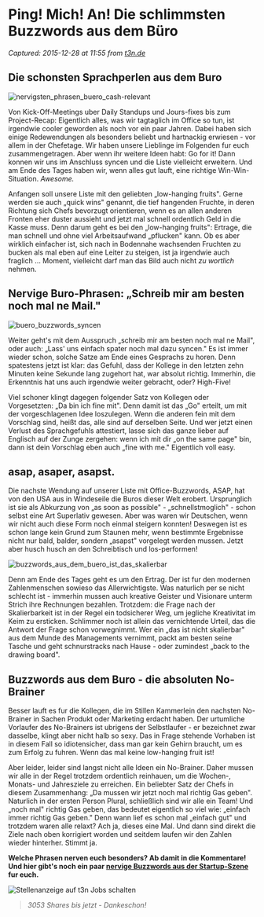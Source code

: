 # Ping! Mich! An! Die schlimmsten Buzzwords aus dem Büro

_Captured: 2015-12-28 at 11:55 from [t3n.de](http://t3n.de/news/schlimmsten-buzzwords-buero-office-phrasen-619550/)_

## Die schonsten Sprachperlen aus dem Buro

![nervigsten_phrasen_buero_cash-relevant](http://t3n.de/news/wp-content/uploads/2015/06/nervigsten_phrasen_buero_cash-relevant-230x271.jpg)

Von Kick-Off-Meetings uber Daily Standups und Jours-fixes bis zum Project-Recap: Eigentlich alles, was wir tagtaglich im Office so tun, ist irgendwie cooler geworden als noch vor ein paar Jahren. Dabei haben sich einige Redewendungen als besonders beliebt und hartnackig erwiesen - vor allem in der Chefetage. Wir haben unsere Lieblinge im Folgenden fur euch zusammengetragen. Aber wenn ihr weitere Ideen habt: Go for it! Dann konnen wir uns im Anschluss syncen und die Liste vielleicht erweitern. Und am Ende des Tages haben wir, wenn alles gut lauft, eine richtige Win-Win-Situation. _Awesome._

Anfangen soll unsere Liste mit den geliebten „low-hanging fruits". Gerne werden sie auch „quick wins" genannt, die tief hangenden Fruchte, in deren Richtung sich Chefs bevorzugt orientieren, wenn es an allen anderen Fronten eher duster aussieht und jetzt mal schnell ordentlich Geld in die Kasse muss. Denn darum geht es bei den „low-hanging fruits": Ertrage, die man schnell und ohne viel Arbeitsaufwand „pflucken" kann. Ob es aber wirklich einfacher ist, sich nach in Bodennahe wachsenden Fruchten zu bucken als mal eben auf eine Leiter zu steigen, ist ja irgendwie auch fraglich … Moment, vielleicht darf man das Bild auch nicht _zu wortlich_ nehmen.

## Nervige Buro-Phrasen: „Schreib mir am besten noch mal ne Mail."

![buero_buzzwords_syncen](http://t3n.de/news/wp-content/uploads/2015/06/buero_buzzwords_syncen-230x271.jpg)

Weiter geht's mit dem Ausspruch „schreib mir am besten noch mal ne Mail", oder auch: „Lass' uns einfach spater noch mal dazu syncen." Es ist immer wieder schon, solche Satze am Ende eines Gesprachs zu horen. Denn spatestens jetzt ist klar: das Gefuhl, dass der Kollege in den letzten zehn Minuten keine Sekunde lang zugehort hat, war absolut richtig. Immerhin, die Erkenntnis hat uns auch irgendwie weiter gebracht, oder? High-Five!

Viel schoner klingt dagegen folgender Satz von Kollegen oder Vorgesetzten: „Da bin ich fine mit". Denn damit ist das „Go" erteilt, um mit der vorgeschlagenen Idee loszulegen. Wenn die anderen fein mit dem Vorschlag sind, heißt das, alle sind auf derselben Seite. Und wer jetzt einen Verlust des Sprachgefuhls attestiert, lasse sich das ganze lieber auf Englisch auf der Zunge zergehen: wenn ich mit dir „on the same page" bin, dann ist dein Vorschlag eben auch „fine with me." Eigentlich voll easy.

## asap, asaper, asapst.

Die nachste Wendung auf unserer Liste mit Office-Buzzwords, ASAP, hat von den USA aus in Windeseile die Buros dieser Welt erobert. Ursprunglich ist sie als Abkurzung von „as soon as possible" - „schnellstmoglich" - schon selbst eine Art Superlativ gewesen. Aber was waren wir Deutschen, wenn wir nicht auch diese Form noch einmal steigern konnten! Deswegen ist es schon lange kein Grund zum Staunen mehr, wenn bestimmte Ergebnisse nicht nur bald, balder, sondern „asapst" vorgelegt werden mussen. Jetzt aber husch husch an den Schreibtisch und los-performen!

![buzzwords_aus_dem_buero_ist_das_skalierbar](http://t3n.de/news/wp-content/uploads/2015/06/buzzwords_aus_dem_buero_ist_das_skalierbar-230x271.jpg)

Denn am Ende des Tages geht es um den Ertrag. Der ist fur den modernen Zahlenmenschen sowieso das Allerwichtigste. Was naturlich per se nicht schlecht ist - immerhin mussen auch kreative Geister und Visionare unterm Strich ihre Rechnungen bezahlen. Trotzdem: die Frage nach der Skalierbarkeit ist in der Regel ein todsicherer Weg, um jegliche Kreativitat im Keim zu ersticken. Schlimmer noch ist allein das vernichtende Urteil, das die Antwort der Frage schon vorwegnimmt. Wer ein „das ist nicht skalierbar" aus dem Munde des Managements vernimmt, packt am besten seine Tasche und geht schnurstracks nach Hause - oder zumindest „back to the drawing board".

## Buzzwords aus dem Buro - die absoluten No-Brainer

Besser lauft es fur die Kollegen, die im Stillen Kammerlein den nachsten No-Brainer in Sachen Produkt oder Marketing erdacht haben. Der urtumliche Vorlaufer des No-Brainers ist ubrigens der Selbstlaufer - er bezeichnet zwar dasselbe, klingt aber nicht halb so sexy. Das in Frage stehende Vorhaben ist in diesem Fall so idiotensicher, dass man gar kein Gehirn braucht, um es zum Erfolg zu fuhren. Wenn das mal keine low-hanging fruit ist!

Aber leider, leider sind langst nicht alle Ideen ein No-Brainer. Daher mussen wir alle in der Regel trotzdem ordentlich reinhauen, um die Wochen-, Monats- und Jahresziele zu erreichen. Ein beliebter Satz der Chefs in diesem Zusammenhang: „Da mussen wir jetzt noch mal richtig Gas geben". Naturlich in der ersten Person Plural, schließlich sind wir alle ein Team! Und „noch mal" richtig Gas geben, das bedeutet eigentlich so viel wie: „einfach immer richtig Gas geben." Denn wann lief es schon mal „einfach gut" und trotzdem waren alle relaxt? Ach ja, dieses eine Mal. Und dann sind direkt die Ziele nach oben korrigiert worden und seitdem laufen wir den Zahlen wieder hinterher. Stimmt ja.

**Welche Phrasen nerven euch besonders? Ab damit in die Kommentare! Und hier gibt's noch ein paar [nervige Buzzwords aus der Startup-Szene](http://t3n.de/news/startup-gruender-phrasen-581072/) fur euch.**

![Stellenanzeige auf t3n Jobs schalten](http://t3n.sc/core/images/specials/banner_stuhl_frei_kampagne_bild_ressort.png)

> _3053 Shares bis jetzt - Dankeschon!_
